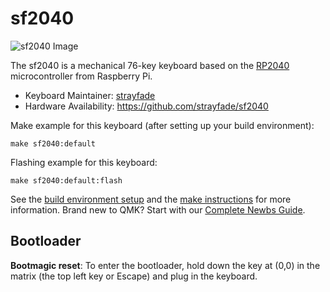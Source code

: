 # sf2040

![sf2040 Image](https://i.imgur.com/DZ9N17ph.png)

The sf2040 is a mechanical 76-key keyboard based on the [RP2040](https://datasheets.raspberrypi.com/rp2040/rp2040-datasheet.pdf) microcontroller from Raspberry Pi.

* Keyboard Maintainer: [strayfade](https://github.com/strayfade)
* Hardware Availability: https://github.com/strayfade/sf2040

Make example for this keyboard (after setting up your build environment):

    make sf2040:default

Flashing example for this keyboard:

    make sf2040:default:flash

See the [build environment setup](https://docs.qmk.fm/#/getting_started_build_tools) and the [make instructions](https://docs.qmk.fm/#/getting_started_make_guide) for more information. Brand new to QMK? Start with our [Complete Newbs Guide](https://docs.qmk.fm/#/newbs).

## Bootloader

**Bootmagic reset**: To enter the bootloader, hold down the key at (0,0) in the matrix (the top left key or Escape) and plug in the keyboard.
